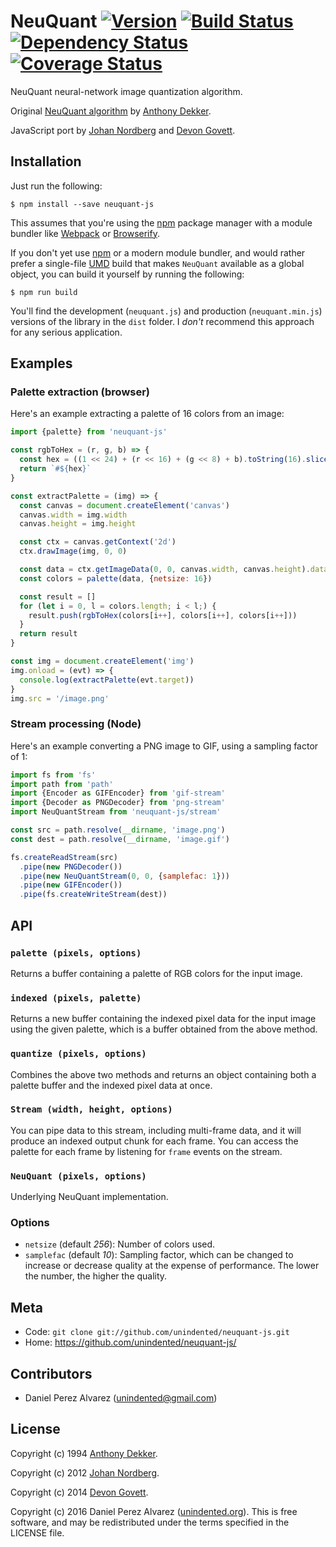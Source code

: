 # NeuQuant [![Version](https://img.shields.io/npm/v/neuquant-js.svg)](https://www.npmjs.com/package/neuquant-js) [![Build Status](https://img.shields.io/travis/unindented/neuquant-js.svg)](http://travis-ci.org/unindented/neuquant-js) [![Dependency Status](https://img.shields.io/gemnasium/unindented/neuquant-js.svg)](https://gemnasium.com/unindented/neuquant-js) [![Coverage Status](https://img.shields.io/coveralls/unindented/neuquant-js.svg)](https://coveralls.io/r/unindented/neuquant-js)

NeuQuant neural-network image quantization algorithm.

Original [NeuQuant algorithm](http://members.ozemail.com.au/~dekker/NEUQUANT.HTML) by [Anthony Dekker](http://members.ozemail.com.au/~dekker/).

JavaScript port by [Johan Nordberg](https://github.com/jnordberg) and [Devon Govett](https://github.com/devongovett).


## Installation

Just run the following:

```
$ npm install --save neuquant-js
```

This assumes that you're using the [npm](http://npmjs.com/) package manager with a module bundler like [Webpack](http://webpack.github.io/) or [Browserify](http://browserify.org/).

If you don't yet use [npm](http://npmjs.com/) or a modern module bundler, and would rather prefer a single-file [UMD](https://github.com/umdjs/umd) build that makes `NeuQuant` available as a global object, you can build it yourself by running the following:

```
$ npm run build
```

You'll find the development (`neuquant.js`) and production (`neuquant.min.js`) versions of the library in the `dist` folder. I *don't* recommend this approach for any serious application.


## Examples

### Palette extraction (browser)

Here's an example extracting a palette of 16 colors from an image:

```js
import {palette} from 'neuquant-js'

const rgbToHex = (r, g, b) => {
  const hex = ((1 << 24) + (r << 16) + (g << 8) + b).toString(16).slice(1)
  return `#${hex}`
}

const extractPalette = (img) => {
  const canvas = document.createElement('canvas')
  canvas.width = img.width
  canvas.height = img.height

  const ctx = canvas.getContext('2d')
  ctx.drawImage(img, 0, 0)

  const data = ctx.getImageData(0, 0, canvas.width, canvas.height).data
  const colors = palette(data, {netsize: 16})

  const result = []
  for (let i = 0, l = colors.length; i < l;) {
    result.push(rgbToHex(colors[i++], colors[i++], colors[i++]))
  }
  return result
}

const img = document.createElement('img')
img.onload = (evt) => {
  console.log(extractPalette(evt.target))
}
img.src = '/image.png'
```

### Stream processing (Node)

Here's an example converting a PNG image to GIF, using a sampling factor of 1:

```js
import fs from 'fs'
import path from 'path'
import {Encoder as GIFEncoder} from 'gif-stream'
import {Decoder as PNGDecoder} from 'png-stream'
import NeuQuantStream from 'neuquant-js/stream'

const src = path.resolve(__dirname, 'image.png')
const dest = path.resolve(__dirname, 'image.gif')

fs.createReadStream(src)
  .pipe(new PNGDecoder())
  .pipe(new NeuQuantStream(0, 0, {samplefac: 1}))
  .pipe(new GIFEncoder())
  .pipe(fs.createWriteStream(dest))
```


## API

### `palette (pixels, options)`

Returns a buffer containing a palette of RGB colors for the input image.

### `indexed (pixels, palette)`

Returns a new buffer containing the indexed pixel data for the input image using the given palette, which is a buffer obtained from the above method.

### `quantize (pixels, options)`

Combines the above two methods and returns an object containing both a palette buffer and the indexed pixel data at once.

### `Stream (width, height, options)`

You can pipe data to this stream, including multi-frame data, and it will produce an indexed output chunk for each frame. You can access the palette for each frame by listening for `frame` events on the stream.

### `NeuQuant (pixels, options)`

Underlying NeuQuant implementation.

### Options

* `netsize` (default *256*): Number of colors used.
* `samplefac` (default *10*): Sampling factor, which can be changed to increase or decrease quality at the expense of performance. The lower the number, the higher the quality.


## Meta

* Code: `git clone git://github.com/unindented/neuquant-js.git`
* Home: <https://github.com/unindented/neuquant-js/>


## Contributors

* Daniel Perez Alvarez ([unindented@gmail.com](mailto:unindented@gmail.com))


## License

Copyright (c) 1994 [Anthony Dekker](http://members.ozemail.com.au/~dekker/).

Copyright (c) 2012 [Johan Nordberg](https://github.com/jnordberg).

Copyright (c) 2014 [Devon Govett](https://github.com/devongovett).

Copyright (c) 2016 Daniel Perez Alvarez ([unindented.org](https://unindented.org/)). This is free software, and may be redistributed under the terms specified in the LICENSE file.
